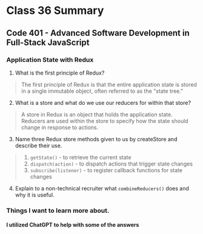 # Class 36 Summary
## Code 401 - Advanced Software Development in Full-Stack JavaScript

### Application State with Redux
1. What is the first principle of Redux?
> The first principle of Redux is that the entire application state is stored in a single immutable object, often referred to as the "state tree."
2. What is a store and what do we use our reducers for within that store?
> A store in Redux is an object that holds the application state. Reducers are used within the store to specify how the state should change in response to actions.
3. Name three Redux store methods given to us by createStore and describe their use.
> 1.  `getState()` - to retrieve the current state
> 2.  `dispatch(action)` - to dispatch actions that trigger state changes
> 3. `subscribe(listener)` - to register callback functions for state changes
4. Explain to a non-technical recruiter what `combineReducers()` does and why it is useful.

### Things I want to learn more about.

#### I utilized ChatGPT to help with some of the answers
